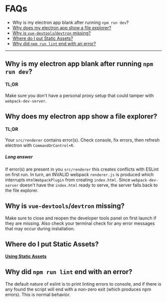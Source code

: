 # FAQs

* Why is my electron app blank after running `npm run dev`?
* [Why does my electron app show a file explorer?](#why-does-my-electron-app-show-a-file-explorer)
* [Why is `vue-devtools`/`devtron` missing?](#why-is-vue-devtoolsdevtron-missing)
* [Where do I put Static Assets?](#where-do-i-put-static-assets)
* [Why did `npm run lint` end with an error?](#why-did-npm-run-lint-end-with-an-error)

---

## Why is my electron app blank after running `npm run dev`?

#### TL;DR

Make sure you don't have a personal proxy setup that could tamper with `webpack-dev-server`.

## Why does my electron app show a file explorer?

#### TL;DR

Your `src/renderer` contains error\(s\). Check console, fix errors, then refresh electron with `CommandOrControl+R`.

##### Long answer

If error\(s\) are present in you `src/renderer` this creates conflicts with ESLint on first run. In turn, an INVALID webpack `renderer.js` is produced which interrupts `HtmlWebpackPlugin` from creating `index.html`. Since `webpack-dev-server` doesn't have the `index.html` ready to serve, the server falls back to the file explorer.

## Why is `vue-devtools`/`devtron` missing?

Make sure to close and reopen the developer tools panel on first launch if they are missing. Also check your terminal check for any error messages that may occur during installation.

## Where do I put Static Assets?

[**Using Static Assets**](renderer-process.md#using-static-assets)

## Why did `npm run lint` end with an error?

The default nature of eslint is to print linting errors to console, and if there is any found the script will end with a non-zero exit \(which produces npm errors\). This is normal behavior.



